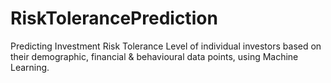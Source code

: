 # RiskTolerancePrediction

Predicting Investment Risk Tolerance Level of individual investors based on their demographic, financial & behavioural data points, using Machine Learning.

